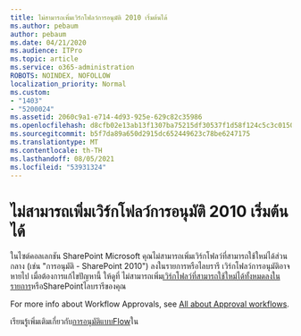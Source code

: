 ```yaml
---
title: ไม่สามารถเพิ่มเวิร์กโฟลว์การอนุมัติ 2010 เริ่มต้นได้
ms.author: pebaum
author: pebaum
ms.date: 04/21/2020
ms.audience: ITPro
ms.topic: article
ms.service: o365-administration
ROBOTS: NOINDEX, NOFOLLOW
localization_priority: Normal
ms.custom:
- "1403"
- "5200024"
ms.assetid: 2060c9a1-e714-4d93-925e-629c82c35986
ms.openlocfilehash: d8cfb02e13ab13f1307ba75215df30537f1d58f124c5c3c015037eae2b00c35c
ms.sourcegitcommit: b5f7da89a650d2915dc652449623c78be6247175
ms.translationtype: MT
ms.contentlocale: th-TH
ms.lasthandoff: 08/05/2021
ms.locfileid: "53931324"
---
```

# <a name="cant-add-default-2010-approval-workflow"></a>ไม่สามารถเพิ่มเวิร์กโฟลว์การอนุมัติ 2010 เริ่มต้นได้

ในไซต์คอลเลกชัน SharePoint Microsoft คุณไม่สามารถเพิ่มเวิร์กโฟลว์ที่สามารถใช้ใหม่ได้ส่วนกลาง (เช่น "การอนุมัติ - SharePoint 2010") ลงในรายการหรือไลบรารี เวิร์กโฟลว์การอนุมัติอาจหายไป เมื่อต้องการแก้ไขปัญหานี้ ให้ดูที่ ไม่สามารถเพิ่ม[เวิร์กโฟลว์ที่สามารถใช้ใหม่ได้ทั้งหมดลงในรายการ](https://support.microsoft.com/help/4467263/sharepoint-designer-2013-shows-empty-wfpub-library)หรือSharePointไลบรารีของคุณ

For more info about Workflow Approvals, see [All about Approval workflows](https://support.office.com/article/All-about-Approval-workflows-078C5A89-821F-44A9-9530-40BB34F9F742). 
 
เรียนรู้เพิ่มเติมเกี่ยวกับ[การอนุมัติแบบFlow](https://flow.microsoft.com/blog/introducing-modern-approvals)ใน 
  